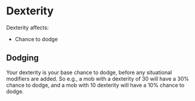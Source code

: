 # Dexterity

Dexterity affects:
- Chance to dodge

## Dodging

Your dexterity is your base chance to dodge, before any situational modifiers
are added. So e.g., a mob with a dexterity of 30 will have a 30% chance to
dodge, and a mob with 10 dexterity will have a 10% chance to dodge.
